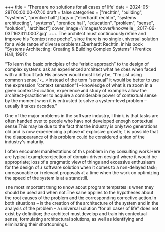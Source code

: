 +++
title = 'There are no solutions for all cases of life'
date = 2024-05-28T00:00:00-07:00
draft = false
categories = ["rechtin", "building", "systems", "prentice hall"]
tags = ["eberhardt rechtin", "systems architecting", "systems", "prentice hall", "education", "problem", "sense", "solution", "architect"]
cover_image='/images/cover/knoxwelle__2017-06-03T162311.000Z.jpg'
+++
The architect must continuously refine and improve his "context noe poche", since there is no single universal solution for a wide range of diverse problems.Eberhardt Rechtin, in his book "Systems Architecting: Creating & Building Complex Systems" (Prentice Hall, 1991):

“To learn the basic principles of the “eristic approach” to the design of complex systems, ask an experienced architect what he does when faced with a difficult task.His answer would most likely be, "I'm just using common sense."<...>Instead of the term “sensual” it would be better to use the expression “context sensation”1 – knowledge of what is ra zoom in a given context.Education, experience and study of examples allow the architect-practitioner to acquire a considerable power of contextual sense by the moment when it is entrusted to solve a system-level problem – usually it takes decades.” 

One of the major problems in the software industry, I think, is that tasks are often handed over to people who have not developed enough contextual sense.This may be due to the fact that the industry is only two generations old and is now experiencing a phase of explosive growth; it is possible that the disappearance of this problem could be considered a sign of the industry's maturity.

I often encounter manifestations of this problem in my consulting work.Here are typical examples:rejection of domain-driven design1 where it would be appropriate; loss of a pragmatic view of things and excessive enthusiasm for the design of a software solution when it comes to a non-delayed task; unreasonable or irrelevant proposals at a time when the work on optimizing the speed of the system is at a standstill.

The most important thing to know about program templates is when they should be used and when not.The same applies to the hypotheses about the root causes of the problem and the corresponding corrective action.In both situations – in the creation of the architecture of the system and in the analysis of the problem – a universal solution “for all cases of life” does not exist by definition; the architect must develop and train his contextual sense, formulating architectural solutions, as well as identifying and eliminating their shortcomings.
